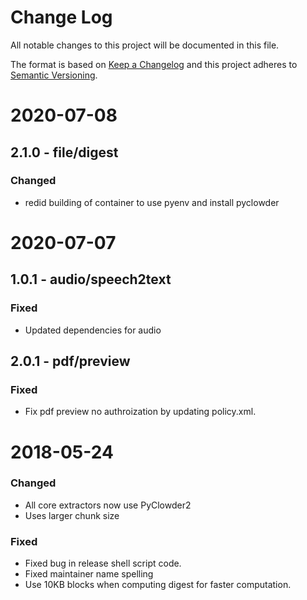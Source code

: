 # Change Log
All notable changes to this project will be documented in this file.

The format is based on [Keep a Changelog](http://keepachangelog.com/)
and this project adheres to [Semantic Versioning](http://semver.org/).


# 2020-07-08

## 2.1.0 - file/digest

### Changed

- redid building of container to use pyenv and install pyclowder

# 2020-07-07

## 1.0.1 - audio/speech2text

### Fixed

- Updated dependencies for audio

## 2.0.1 - pdf/preview 

### Fixed

- Fix pdf preview no authroization by updating policy.xml.

# 2018-05-24

### Changed
- All core extractors now use PyClowder2
- Uses larger chunk size

### Fixed
- Fixed bug in release shell script code.
- Fixed maintainer name spelling
- Use 10KB blocks when computing digest for faster computation.
